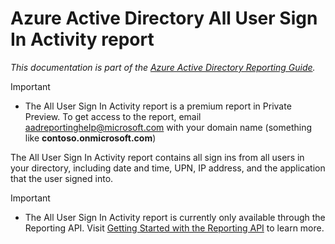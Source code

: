 <properties
   pageTitle="Azure Active Directory All User Sign In Activity Report | Microsoft Azure"
   description="A report containing all sign ins from users in your Azure Active Directory"
   services="active-directory"
   documentationCenter=""
   authors="kenhoff"
   manager="mbaldwin"
   editor=""/>

<tags
   ms.service="active-directory"
   ms.devlang="na"
   ms.topic="article"
   ms.tgt_pltfrm="na"
   ms.workload="identity"
   ms.date="12/07/2015"
   ms.author="kenhoff"/>

# Azure Active Directory All User Sign In Activity report
*This documentation is part of the [Azure Active Directory Reporting Guide](active-directory-reporting-guide.md).*

> [!IMPORTANT]
> 
> * The All User Sign In Activity report is a premium report in Private Preview. To get access to the report, email aadreportinghelp@microsoft.com with your domain name (something like **contoso.onmicrosoft.com**)
> 
> 
The All User Sign In Activity report contains all sign ins from all users in your directory, including date and time, UPN, IP address, and the application that the user signed into.

> [!IMPORTANT]
> 
> * The All User Sign In Activity report is currently only available through the Reporting API. Visit [Getting Started with the Reporting API](active-directory-reporting-api-getting-started.md) to learn more.
> 
> 
